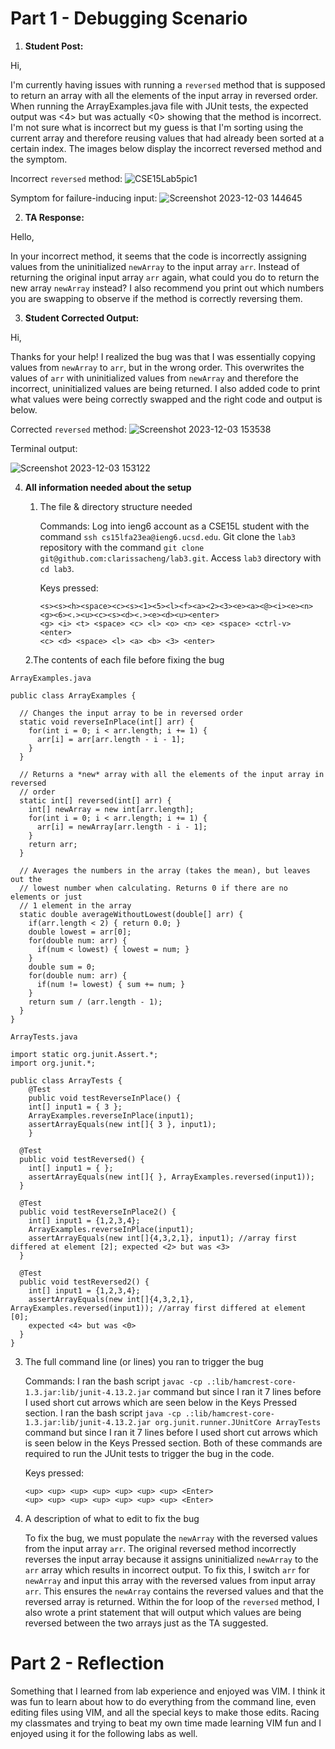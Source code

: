 # Part 1 - Debugging Scenario

1. **Student Post:**

Hi,

I'm currently having issues with running a `reversed` method that is supposed to return an array with all the elements of the input array in reversed order. When running the ArrayExamples.java file with JUnit tests, the expected output was <4> but was actually <0> showing that the method is incorrect. I'm not sure what is incorrect but my guess is that I'm sorting using the current array and therefore reusing values that had already been sorted at a certain index. The images below display the incorrect reversed method and the symptom.

Incorrect `reversed` method:
![CSE15Lab5pic1](https://github.com/clarissacheng/cse15l-lab-reports/assets/112114163/3b841a30-4d78-46e4-9de2-2cc13c6e37b2)

Symptom for failure-inducing input:
![Screenshot 2023-12-03 144645](https://github.com/clarissacheng/cse15l-lab-reports/assets/112114163/7b7a8a54-f3d7-4ba7-8ecd-c83f23ce998f)

2. **TA Response:**

Hello,

In your incorrect method, it seems that the code is incorrectly assigning values from the uninitialized `newArray` to the input array `arr`. Instead of returning the original input array `arr` again, what could you do to return the new array `newArray` instead? I also recommend you print out which numbers you are swapping to observe if the method is correctly reversing them.

3. **Student Corrected Output:**

Hi,

Thanks for your help! I realized the bug was that I was essentially copying values from `newArray` to `arr`, but in the wrong order. This overwrites the values of `arr` with uninitialized values from `newArray` and therefore the incorrect, uninitialized values are being returned. I also added code to print what values were being correctly swapped and the right code and output is below.

Corrected `reversed` method:
![Screenshot 2023-12-03 153538](https://github.com/clarissacheng/cse15l-lab-reports/assets/112114163/1ba287c8-3359-413b-af95-e19720fda56b)

Terminal output:

![Screenshot 2023-12-03 153122](https://github.com/clarissacheng/cse15l-lab-reports/assets/112114163/615130b5-59bf-48f8-b8e9-84fb488ba493)

4. **All information needed about the setup**

   1. The file & directory structure needed
  
        Commands: Log into ieng6 account as a CSE15L student with the command `ssh cs15lfa23ea@ieng6.ucsd.edu`.
                  Git clone the `lab3` repository with the command `git clone git@github.com:clarissacheng/lab3.git`.
                  Access `lab3` directory with `cd lab3`.
      
        Keys pressed:
      ```
      <s><s><h><space><c><s><1><5><l><f><a><2><3><e><a><@><i><e><n><g><6><.><u><c><s><d><.><e><d><u><enter>
      <g> <i> <t> <space> <c> <l> <o> <n> <e> <space> <ctrl-v> <enter>
      <c> <d> <space> <l> <a> <b> <3> <enter>
      ```
      
   2.The contents of each file before fixing the bug

`ArrayExamples.java`

```
public class ArrayExamples {

  // Changes the input array to be in reversed order
  static void reverseInPlace(int[] arr) {
    for(int i = 0; i < arr.length; i += 1) {
      arr[i] = arr[arr.length - i - 1];
    }
  }

  // Returns a *new* array with all the elements of the input array in reversed
  // order
  static int[] reversed(int[] arr) {
    int[] newArray = new int[arr.length];
    for(int i = 0; i < arr.length; i += 1) {
      arr[i] = newArray[arr.length - i - 1];
    }
    return arr;
  }

  // Averages the numbers in the array (takes the mean), but leaves out the
  // lowest number when calculating. Returns 0 if there are no elements or just
  // 1 element in the array
  static double averageWithoutLowest(double[] arr) {
    if(arr.length < 2) { return 0.0; }
    double lowest = arr[0];
    for(double num: arr) {
      if(num < lowest) { lowest = num; }
    }
    double sum = 0;
    for(double num: arr) {
      if(num != lowest) { sum += num; }
    }
    return sum / (arr.length - 1);
  }
}
```

`ArrayTests.java`

```
import static org.junit.Assert.*;
import org.junit.*;

public class ArrayTests {
	@Test 
	public void testReverseInPlace() {
    int[] input1 = { 3 };
    ArrayExamples.reverseInPlace(input1);
    assertArrayEquals(new int[]{ 3 }, input1);
	}

  @Test
  public void testReversed() {
    int[] input1 = { };
    assertArrayEquals(new int[]{ }, ArrayExamples.reversed(input1));
  }

  @Test
  public void testReverseInPlace2() {
    int[] input1 = {1,2,3,4};
    ArrayExamples.reverseInPlace(input1);
    assertArrayEquals(new int[]{4,3,2,1}, input1); //array first differed at element [2]; expected <2> but was <3>
  }

  @Test
  public void testReversed2() {
    int[] input1 = {1,2,3,4};
    assertArrayEquals(new int[]{4,3,2,1}, ArrayExamples.reversed(input1)); //array first differed at element [0];
    expected <4> but was <0>
  }
}
```
      
   3. The full command line (or lines) you ran to trigger the bug

      Commands: I ran the bash script `javac -cp .:lib/hamcrest-core-1.3.jar:lib/junit-4.13.2.jar` command but since I ran it 7 lines before I used short cut arrows which are seen below in the Keys Pressed section.
                I ran the bash script `java -cp .:lib/hamcrest-core-1.3.jar:lib/junit-4.13.2.jar org.junit.runner.JUnitCore ArrayTests` command but since I ran it 7 lines before I used short cut arrows which is seen below in the Keys Pressed section.
                Both of these commands are required to run the JUnit tests to trigger the bug in the code.
      
        Keys pressed: 
      ```
      <up> <up> <up> <up> <up> <up> <up> <Enter>
      <up> <up> <up> <up> <up> <up> <up> <Enter>
      ```

  4. A description of what to edit to fix the bug

     To fix the bug, we must populate the `newArray` with the reversed values from the input array `arr`. The original reversed method incorrectly reverses the input array because it assigns uninitialized `newArray` to the `arr` array which results in incorrect output. To fix this, I switch `arr` for `newArray` and input this array with the reversed values from input array `arr`. This ensures the `newArray` contains the reversed values and that the reversed array is returned.
     Within the for loop of the `reversed` method, I also wrote a print statement that will output which values are being reversed between the two arrays just as the TA suggested.

# Part 2 - Reflection

Something that I learned from lab experience and enjoyed was VIM. I think it was fun to learn about how to do everything from the command line, even editing files using VIM, and all the special keys to make those edits. Racing my classmates and trying to beat my own time made learning VIM fun and I enjoyed using it for the following labs as well. 
